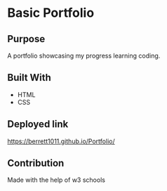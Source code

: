 # Basic Portfolio

## Purpose
A portfolio showcasing my progress learning coding.

## Built With
* HTML
* CSS

## Deployed link
https://berrett1011.github.io/Portfolio/

## Contribution
Made with the help of w3 schools
